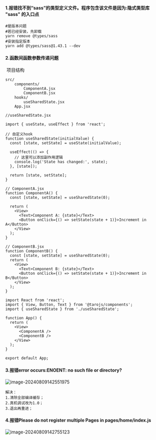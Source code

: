 #### 1.报错找不到“sass”的类型定义文件。程序包含该文件是因为:隐式类型库 "sass" 的入口点

```
#是版本问题
#若已经安装，先卸载
yarn remove @types/sass
#安装指定版本
yarn add @types/sass@1.43.1 --dev
```

#### 2.函数间函数参数传递问题

​	项目结构

```
src/
    components/
        ComponentA.jsx
        ComponentB.jsx
    hooks/
        useSharedState.jsx
    App.jsx
```



```
//useSharedState.jsx

import { useState, useEffect } from 'react';

// 自定义hook
function useSharedState(initialValue) {
  const [state, setState] = useState(initialValue);

  useEffect(() => {
    // 这里可以添加副作用逻辑
    console.log('State has changed:', state);
  }, [state]);

  return [state, setState];
}
```



```
// ComponentA.jsx
function ComponentA() {
  const [state, setState] = useSharedState(0);

  return (
    <View>
      <Text>Component A: {state}</Text>
      <Button onClick={() => setState(state + 1)}>Increment in A</Button>
    </View>
  );
}

// ComponentB.jsx
function ComponentB() {
  const [state, setState] = useSharedState(0);
  return (
    <View>
      <Text>Component B: {state}</Text>
      <Button onClick={() => setState(state + 1)}>Increment in B</Button>
    </View>
  );
}
```



```
import React from 'react';
import { View, Button, Text } from '@tarojs/components';
import { useSharedState } from './useSharedState';

function App() {
  return (
    <View>
      <ComponentA />
      <ComponentB />
    </View>
  );
}

export default App;
```

#### 3.报错error occurs:ENOENT: no such file or directory?

![image-20240809142551975](C:\Users\Administrator\AppData\Roaming\Typora\typora-user-images\image-20240809142551975.png)

```
解决：
1.清除全部编译缓存；
2.真机调试改为1.0；
3.退出再重进；
```

#### 4.报错Please do not register multiple Pages in pages/home/index.js

![image-20240809142755123](C:\Users\Administrator\AppData\Roaming\Typora\typora-user-images\image-20240809142755123.png)
